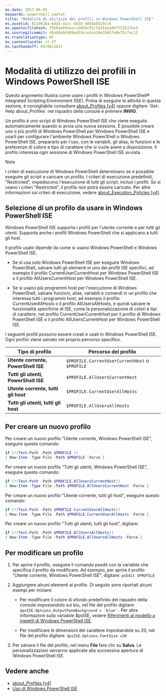 ```yaml
---
ms.date: 2017-06-05
keywords: powershell,cmdlet
title: "Modalità di utilizzo dei profili in Windows PowerShell ISE"
ms.assetid: 0219626a-6da5-4acc-b630-d058e8b29cc6
ms.openlocfilehash: f959aeb91eecc8056c91c56162ea9bff53537be9
ms.sourcegitcommit: d6ab9ab5909ed59cce4ce30e29457e0e75c7ac12
ms.translationtype: HT
ms.contentlocale: it-IT
ms.lasthandoff: 09/08/2017
---
```

# <a name="how-to-use-profiles-in-windows-powershell-ise"></a>Modalità di utilizzo dei profili in Windows PowerShell ISE
Questo argomento illustra come usare i profili in Windows PowerShell® Integrated Scripting Environment (ISE). Prima di eseguire le attività in questa sezione, è consigliabile consultare [about_Profiles [v4]](https://technet.microsoft.com/library/e1d9e30a-70cc-4f36-949f-fc7cd96b4054(v=wps.630)) oppure digitare `Get-Help about_Profiles` nel riquadro della console e premere **INVIO**.

Un profilo è uno script di Windows PowerShell ISE che viene eseguito automaticamente quando si avvia una nuova sessione.  È possibile creare uno o più profili di Windows PowerShell per Windows PowerShell ISE e usarli per configurare l'ambiente Windows PowerShell o Windows PowerShell ISE, prepararlo per l'uso, con le variabili, gli alias, le funzioni e le preferenze di colore e tipo di carattere che si vuole avere a disposizione. Il profilo interessa ogni sessione di Windows PowerShell ISE avviata.

> [!NOTE]
> I criteri di esecuzione di Windows PowerShell determinano se è possibile eseguire gli script e caricare un profilo. I criteri di esecuzione predefiniti, "Restricted", impediscono l'esecuzione di tutti gli script, inclusi i profili. Se si usano i criteri "Restricted", il profilo non potrà essere caricato. Per altre informazioni sui criteri di esecuzione, vedere [about_Execution_Policies [v4]](https://technet.microsoft.com/library/347708dc-1515-4d74-978b-8334603472e6(v=wps.630)).

## <a name="selecting-a-profile-to-use-in-the-windows-powershell-ise"></a>Selezione di un profilo da usare in Windows PowerShell ISE
Windows PowerShell ISE supporta i profili per l'utente corrente e per tutti gli utenti. Supporta anche i profili Windows PowerShell che si applicano a tutti gli host.

Il profilo usato dipende da come si usano Windows PowerShell e Windows PowerShell ISE.

- Se si usa solo Windows PowerShell ISE per eseguire Windows PowerShell, salvare tutti gli elementi in uno dei profili ISE specifici, ad esempio il profilo CurrentUserCurrentHost per Windows PowerShell ISE o il profilo AllUsersCurrentHost per Windows PowerShell ISE.

- Se si usano più programmi host per l'esecuzione di Windows PowerShell, salvare funzioni, alias, variabili e comandi in un profilo che interessa tutti i programmi host, ad esempio il profilo CurrentUserAllHosts o il profilo AllUsersAllHosts, e quindi salvare le funzionalità specifiche di ISE, come la personalizzazione di colori e tipi di carattere, nel profilo CurrentUserCurrentHost per il profilo di Windows PowerShell ISE o il profilo AllUsersCurrentHost per Windows PowerShell ISE.

I seguenti profili possono essere creati e usati in Windows PowerShell ISE. Ogni profilo viene salvato nel proprio percorso specifico.

| Tipo di profilo | Percorso del profilo |
| --- | --- |
| **Utente corrente, PowerShell ISE**| `$PROFILE.CurrentUserCurrentHost` o `$PROFILE` |
| **Tutti gli utenti, PowerShell ISE**| `$PROFILE.AllUsersCurrentHost` |
| **Utente corrente, tutti gli host**| `$PROFILE.CurrentUserAllHosts` |
| **Tutti gli utenti, tutti gli host** | `$PROFILE.AllUsersAllHosts` |

## <a name="to-create-a-new-profile"></a>Per creare un nuovo profilo
Per creare un nuovo profilo "Utente corrente, Windows PowerShell ISE", eseguire questo comando:

```powershell
if (!(Test-Path -Path $PROFILE )) 
{ New-Item -Type File -Path $PROFILE -Force }
```

Per creare un nuovo profilo "Tutti gli utenti, Windows PowerShell ISE", eseguire questo comando:

```powershell
if (!(Test-Path -Path $PROFILE.AllUsersCurrentHost)) 
{ New-Item -Type File -Path $PROFILE.AllUsersCurrentHost -Force }
```

Per creare un nuovo profilo "Utente corrente, tutti gli host", eseguire questo comando:

```powershell
if (!(Test-Path -Path $PROFILE.CurrentUserAllHosts)) 
{ New-Item -Type File -Path $PROFILE.CurrentUserAllHosts -Force }
```

Per creare un nuovo profilo "Tutti gli utenti, tutti gli host", digitare:

```powershell
if (!(Test-Path -Path $PROFILE.AllUsersAllHosts)) 
{ New-Item -Type File -Path $PROFILE.AllUsersAllHosts -Force }
```

## <a name="to-edit-a-profile"></a>Per modificare un profilo

1. Per aprire il profilo, eseguire il comando psedit con la variabile che specifica il profilo da modificare. Ad esempio, per aprire il profilo "Utente corrente, Windows PowerShell ISE", digitare: `psEdit $PROFILE`

2. Aggiungere alcuni elementi al profilo. Di seguito sono riportati alcuni esempi per iniziare:

    -   Per modificare il colore di sfondo predefinito del riquadro della console impostandolo sul blu, nel file del profilo digitare: `$psISE.Options.OutputPaneBackground = 'blue'` . Per altre informazioni sulla variabile $psISE, vedere [Riferimenti al modello a oggetti di Windows PowerShell ISE](The-ISE-Object-Model-Hierarchy.md).

    -   Per modificare le dimensioni del carattere impostandole su 20, nel file del profilo digitare: `$psISE.Options.FontSize =20`

3. Per salvare il file del profilo, nel menu **File** fare clic su **Salva**. Le personalizzazioni verranno applicate alla successiva apertura di Windows PowerShell ISE.

## <a name="see-also"></a>Vedere anche
- [about_Profiles [v4]](https://technet.microsoft.com/library/e1d9e30a-70cc-4f36-949f-fc7cd96b4054(v=wps.630))
- [Uso di Windows PowerShell ISE](Using-the-Windows-PowerShell-ISE.md)

